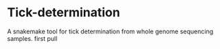 # Tick-determination
A snakemake tool for tick determination from whole genome sequencing samples.
first pull